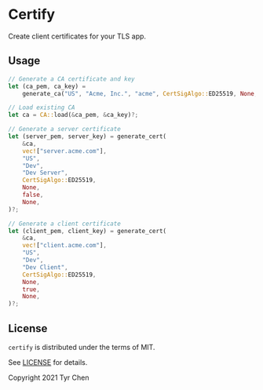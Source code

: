 # Certify

Create client certificates for your TLS app.

## Usage

```rust
// Generate a CA certificate and key
let (ca_pem, ca_key) =
    generate_ca("US", "Acme, Inc.", "acme", CertSigAlgo::ED25519, None, None)?;

// Load existing CA
let ca = CA::load(&ca_pem, &ca_key)?;

// Generate a server certificate
let (server_pem, server_key) = generate_cert(
    &ca,
    vec!["server.acme.com"],
    "US",
    "Dev",
    "Dev Server",
    CertSigAlgo::ED25519,
    None,
    false,
    None,
)?;

// Generate a client certificate
let (client_pem, client_key) = generate_cert(
    &ca,
    vec!["client.acme.com"],
    "US",
    "Dev",
    "Dev Client",
    CertSigAlgo::ED25519,
    None,
    true,
    None,
)?;
```

## License

`certify` is distributed under the terms of MIT.

See [LICENSE](LICENSE.md) for details.

Copyright 2021 Tyr Chen
